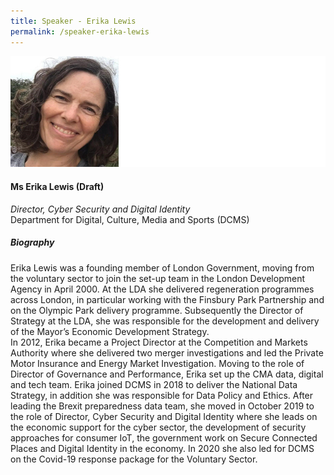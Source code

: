 ```yaml
---
title: Speaker - Erika Lewis
permalink: /speaker-erika-lewis
---
```


![Erika Lewis](/images/speakers/Erika-Lewis.jpg)

#### **Ms Erika Lewis (Draft)**

*Director, Cyber Security and Digital Identity*  
Department for Digital, Culture, Media and Sports (DCMS)

##### **Biography**

Erika Lewis was a founding member of London Government, moving from the voluntary sector to join the set-up team in the London Development Agency in April 2000.  At the LDA she delivered regeneration programmes across London, in particular working with the Finsbury Park Partnership and on the Olympic Park delivery programme.  Subsequently the Director of Strategy at the LDA, she was responsible for the development and delivery of the Mayor’s Economic Development Strategy.  
In 2012, Erika became a Project Director at the Competition and Markets Authority where she delivered two merger investigations and led the Private Motor Insurance and Energy Market Investigation. Moving to the role of Director of Governance and Performance, Erika set up the CMA data, digital and tech team. 
Erika joined DCMS in 2018 to deliver the National Data Strategy, in addition she was responsible for Data Policy and Ethics. After leading the Brexit preparedness data team, she moved in October 2019 to the role of Director, Cyber Security and Digital Identity where she leads on the economic support for the cyber sector, the development of security approaches for consumer IoT, the government work on Secure Connected Places and Digital Identity in the economy.  In 2020 she also led for DCMS on the Covid-19 response package for the Voluntary Sector.